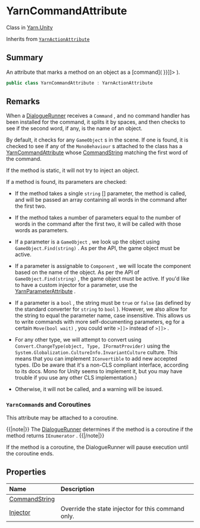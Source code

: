 # YarnCommandAttribute

Class in [Yarn.Unity](/api/csharp/yarn.unity.md)

Inherits from [`YarnActionAttribute`](/api/csharp/yarn.unity.yarnactionattribute.md)

## Summary


An attribute that marks a method on an object as a 
[command]( <![CDATA[ {{<ref
"/docs/unity/working-with-commands">}}]]> ).


```csharp
public class YarnCommandAttribute : YarnActionAttribute
```

## Remarks


When a  <a href="yarn.unity.dialoguerunner.md">DialogueRunner</a>  receives a  <code>Command</code> ,
and no command handler has been installed for the command, it splits it
by spaces, and then checks to see if the second word, if any, is the
name of an object.

By default, it checks for any  <code>GameObject</code> s in the scene.
If one is found, it is checked to see if any of the  <code>MonoBehaviour</code> s attached to the class has a  <a href="yarn.unity.yarncommandattribute.md">YarnCommandAttribute</a>  whose  <a href="yarn.unity.yarncommandattribute.commandstring.md">CommandString</a>  matching the first word
of the command.

If the method is static, it will not try to inject an object.

If a method is found, its parameters are checked:

* If the method takes a single  <code>string</code> [] parameter, the
method is called, and will be passed an array containing all words in
the command after the first two.

* If the method takes a number of parameters equal to the number of
words in the command after the first two, it will be called with those
words as parameters.

* If a parameter is a  <code>GameObject</code> , we look up the object
using  <code>GameObject.Find(string)</code> . As per the API, the game
object must be active.

* If a parameter is assignable to  <code>Component</code> , we will
locate the component based on the name of the object. As per the API of 
<code>GameObject.Find(string)</code> , the game object must be active.
If you'd like to have a custom injector for a parameter, use the
<a href="yarn.unity.yarnparameterattribute.md">YarnParameterAttribute</a> .

* If a parameter is a  <code>bool</code> , the string must be 
<code>true</code>  or  <code>false</code>  (as defined by the standard converter for
<code>string</code>  to  <code>bool</code> ). However, we also allow for
the string to equal the parameter name, case insensitive. This allows
us to write commands with more self-documenting parameters, eg for a
certain  <code>Move(bool wait)</code> , you could write 
<code><![CDATA[<<move wait>>]]></code>  instead of
<code><![CDATA[<<move true>>]]></code> .

* For any other type, we will attempt to convert using
<code>Convert.ChangeType(object, Type, IFormatProvider)</code>  using
the  <code>System.Globalization.CultureInfo.InvariantCulture</code> 
culture. This means that you can implement  <code>IConvertible</code> 
to add new accepted types. (Do be aware that it's a non-CLS compliant
interface, according to its docs. Mono for Unity seems to implement it,
but you may have trouble if you use any other CLS implementation.)

* Otherwise, it will not be called, and a warning will be issued.

### `YarnCommand`s and Coroutines

This attribute may be attached to a coroutine. 

{{|note|}} The  <a href="yarn.unity.dialoguerunner.md">DialogueRunner</a>  determines if the method is
a coroutine if the method returns  <code>IEnumerator</code> . 
{{|/note|}}

If the method is a coroutine, the DialogueRunner will pause execution
until the coroutine ends.


## Properties

|Name|Description|
|:---|:---|
|[CommandString](/api/csharp/yarn.unity.yarncommandattribute.commandstring.md)||
|[Injector](/api/csharp/yarn.unity.yarncommandattribute.injector.md)|Override the state injector for this command only.|

